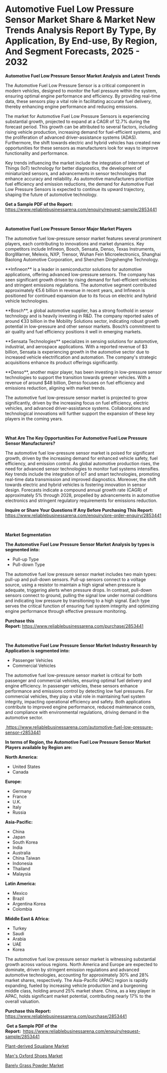 <p><h1>Automotive Fuel Low Pressure Sensor Market Share & Market New Trends Analysis Report By Type, By Application, By End-use, By Region, And Segment Forecasts, 2025 - 2032</h1></p><p><strong>Automotive Fuel Low Pressure Sensor Market Analysis and Latest Trends</strong></p>
<p><p>The Automotive Fuel Low Pressure Sensor is a critical component in modern vehicles, designed to monitor the fuel pressure within the system, ensuring optimal engine performance and efficiency. By providing real-time data, these sensors play a vital role in facilitating accurate fuel delivery, thereby enhancing engine performance and reducing emissions.</p><p>The market for Automotive Fuel Low Pressure Sensors is experiencing substantial growth, projected to expand at a CAGR of 12.7% during the forecast period. This growth can be attributed to several factors, including rising vehicle production, increasing demand for fuel-efficient systems, and the proliferation of advanced driver-assistance systems (ADAS). Furthermore, the shift towards electric and hybrid vehicles has created new opportunities for these sensors as manufacturers look for ways to improve functionality and performance.</p><p>Key trends influencing the market include the integration of Internet of Things (IoT) technology for better diagnostics, the development of miniaturized sensors, and advancements in sensor technologies that enhance accuracy and reliability. As automotive manufacturers prioritize fuel efficiency and emission reductions, the demand for Automotive Fuel Low Pressure Sensors is expected to continue its upward trajectory, shaping the future of automotive technology.</p></p>
<p><strong>Get a Sample PDF of the Report:&nbsp;</strong> <a href="https://www.reliablebusinessarena.com/enquiry/request-sample/2853441?utm_campaign=2136&utm_medium=2&utm_source=Github&utm_content=ia&utm_term=12032025&utm_id=automotive-fuel-low-pressure-sensor">https://www.reliablebusinessarena.com/enquiry/request-sample/2853441</a></p>
<p>&nbsp;</p>
<p><strong>Automotive Fuel Low Pressure Sensor Major Market Players</strong></p>
<p><p>The automotive fuel low-pressure sensor market features several prominent players, each contributing to innovations and market dynamics. Key competitors include Infineon, Bosch, Sensata, Denso, Texas Instruments, BorgWarner, Melexis, NXP, Trensor, Wuhan Fein Microelectronics, Shanghai Baolong Automotive Corporation, and Shenzhen Dingshenghe Technology.</p><p>**Infineon** is a leader in semiconductor solutions for automotive applications, offering advanced low-pressure sensors. The company has seen significant growth driven by rising demand for fuel-efficient vehicles and stringent emissions regulations. The automotive segment contributed approximately €5.6 billion in revenue in recent years, and Infineon is positioned for continued expansion due to its focus on electric and hybrid vehicle technologies.</p><p>**Bosch**, a global automotive supplier, has a strong foothold in sensor technology and is heavily investing in R&D. The company reported sales of around €33 billion in the Mobility Solutions sector, indicating robust growth potential in low-pressure and other sensor markets. Bosch’s commitment to air quality and fuel efficiency positions it well in emerging markets.</p><p>**Sensata Technologies** specializes in sensing solutions for automotive, industrial, and aerospace applications. With a reported revenue of $3 billion, Sensata is experiencing growth in the automotive sector due to increased vehicle electrification and automation. The company's strategic acquisitions enhance its product offerings significantly.</p><p>**Denso**, another major player, has been investing in low-pressure sensor technologies to support the transition towards greener vehicles. With a revenue of around $48 billion, Denso focuses on fuel efficiency and emissions reduction, aligning with market trends.</p><p>The automotive fuel low-pressure sensor market is projected to grow significantly, driven by the increasing focus on fuel efficiency, electric vehicles, and advanced driver-assistance systems. Collaborations and technological innovations will further support the expansion of these key players in the coming years.</p></p>
<p>&nbsp;</p>
<p><strong>What Are The Key Opportunities For Automotive Fuel Low Pressure Sensor Manufacturers?</strong></p>
<p><p>The automotive fuel low-pressure sensor market is poised for significant growth, driven by the increasing demand for enhanced vehicle safety, fuel efficiency, and emission control. As global automotive production rises, the need for advanced sensor technologies to monitor fuel systems intensifies. Key trends include the integration of IoT and smart technologies, promoting real-time data transmission and improved diagnostics. Moreover, the shift towards electric and hybrid vehicles is fostering innovation in sensor design. Forecasts indicate a compound annual growth rate (CAGR) of approximately 5% through 2028, propelled by advancements in automotive electronics and stringent regulatory requirements for emissions reduction.</p></p>
<p><strong>Inquire or Share Your Questions If Any Before Purchasing This Report:</strong> <a href="https://www.reliablebusinessarena.com/enquiry/pre-order-enquiry/2853441?utm_campaign=2136&utm_medium=2&utm_source=Github&utm_content=ia&utm_term=12032025&utm_id=automotive-fuel-low-pressure-sensor">https://www.reliablebusinessarena.com/enquiry/pre-order-enquiry/2853441</a></p>
<p>&nbsp;</p>
<p><strong>Market Segmentation</strong></p>
<p><strong>The Automotive Fuel Low Pressure Sensor Market Analysis by types is segmented into:</strong></p>
<p><ul><li>Pull-up Type</li><li>Pull-down Type</li></ul></p>
<p><p>The automotive fuel low pressure sensor market includes two main types: pull-up and pull-down sensors. Pull-up sensors connect to a voltage source, using a resistor to maintain a high signal when pressure is adequate, triggering alerts when pressure drops. In contrast, pull-down sensors connect to ground, pulling the signal low under normal conditions and indicating low pressure by transitioning to a high signal. Each type serves the critical function of ensuring fuel system integrity and optimizing engine performance through effective pressure monitoring.</p></p>
<p><strong>Purchase this Report:&nbsp;</strong><a href="https://www.reliablebusinessarena.com/purchase/2853441?utm_campaign=2136&utm_medium=2&utm_source=Github&utm_content=ia&utm_term=12032025&utm_id=automotive-fuel-low-pressure-sensor">https://www.reliablebusinessarena.com/purchase/2853441</a></p>
<p>&nbsp;</p>
<p><strong>The Automotive Fuel Low Pressure Sensor Market Industry Research by Application is segmented into:</strong></p>
<p><ul><li>Passenger Vehicles</li><li>Commercial Vehicles</li></ul></p>
<p><p>The automotive fuel low-pressure sensor market is critical for both passenger and commercial vehicles, ensuring optimal fuel delivery and engine efficiency. In passenger vehicles, these sensors enhance performance and emissions control by detecting low fuel pressures. For commercial vehicles, they play a vital role in maintaining fuel system integrity, impacting operational efficiency and safety. Both applications contribute to improved engine performance, reduced maintenance costs, and compliance with environmental regulations, driving demand in the automotive sector.</p></p>
<p><a href="https://www.reliablebusinessarena.com/automotive-fuel-low-pressure-sensor-r2853441?utm_campaign=2136&utm_medium=2&utm_source=Github&utm_content=ia&utm_term=12032025&utm_id=automotive-fuel-low-pressure-sensor">&nbsp;https://www.reliablebusinessarena.com/automotive-fuel-low-pressure-sensor-r2853441</a></p>
<p><strong>In terms of Region, the Automotive Fuel Low Pressure Sensor Market Players available by Region are:</strong></p>
<p>
    <p> <strong> North America: </strong>
        <ul>
            <li>United States</li>
            <li>Canada</li>
        </ul>
        </p> 
    <p> <strong> Europe: </strong>
        <ul>
            <li>Germany</li>
            <li>France</li>
            <li>U.K.</li>
            <li>Italy</li>
            <li>Russia</li>
        </ul>
        </p> 
    <p> <strong> Asia-Pacific: </strong>
        <ul>
            <li>China</li>
            <li>Japan</li>
            <li>South Korea</li>
            <li>India</li>
            <li>Australia</li>
            <li>China Taiwan</li>
            <li>Indonesia</li>
            <li>Thailand</li>
            <li>Malaysia</li>
        </ul>
        </p> 
    <p> <strong> Latin America: </strong>
        <ul>
            <li>Mexico</li>
            <li>Brazil</li>
            <li>Argentina Korea</li>
            <li>Colombia</li>
        </ul>
        </p> 
    <p> <strong> Middle East & Africa: </strong>
        <ul>
            <li>Turkey</li>
            <li>Saudi</li>
            <li>Arabia</li>
            <li>UAE</li>
            <li>Korea</li>
        </ul>
    </p>
    </p>
<p><p>The automotive fuel low pressure sensor market is witnessing substantial growth across various regions. North America and Europe are expected to dominate, driven by stringent emission regulations and advanced automotive technologies, accounting for approximately 30% and 28% market shares, respectively. The Asia-Pacific (APAC) region is rapidly expanding, fueled by increasing vehicle production and a burgeoning middle class, holding around 25% market share. China, as a key player in APAC, holds significant market potential, contributing nearly 17% to the overall valuation.</p></p>
<p><strong>Purchase this Report: </strong><a href="https://www.reliablebusinessarena.com/purchase/2853441?utm_campaign=2136&utm_medium=2&utm_source=Github&utm_content=ia&utm_term=12032025&utm_id=automotive-fuel-low-pressure-sensor">https://www.reliablebusinessarena.com/purchase/2853441</a></p>
<p>&nbsp;<strong>Get a Sample PDF of the Report:&nbsp;&nbsp;</strong><a href="https://www.reliablebusinessarena.com/enquiry/request-sample/2853441?utm_campaign=2136&utm_medium=2&utm_source=Github&utm_content=ia&utm_term=12032025&utm_id=automotive-fuel-low-pressure-sensor">https://www.reliablebusinessarena.com/enquiry/request-sample/2853441</a></p>
<p><strong></strong></p>
<p><p><a href="https://github.com/dafertsuria/Market-Research-Report-List-1/blob/main/plant-derived-squalane-market.md?utm_campaign=2136&utm_medium=2&utm_source=Github&utm_content=ia&utm_term=12032025&utm_id=automotive-fuel-low-pressure-sensor">Plant-derived Squalane Market</a></p><p><a href="https://github.com/shroffuhpa/Market-Research-Report-List-1/blob/main/mans-oxford-shoes-market.md?utm_campaign=2136&utm_medium=2&utm_source=Github&utm_content=ia&utm_term=12032025&utm_id=automotive-fuel-low-pressure-sensor">Man's Oxford Shoes Market</a></p><p><a href="https://github.com/seibttullyjh/Market-Research-Report-List-1/blob/main/barely-grass-powder-market.md?utm_campaign=2136&utm_medium=2&utm_source=Github&utm_content=ia&utm_term=12032025&utm_id=automotive-fuel-low-pressure-sensor">Barely Grass Powder Market</a></p></p>